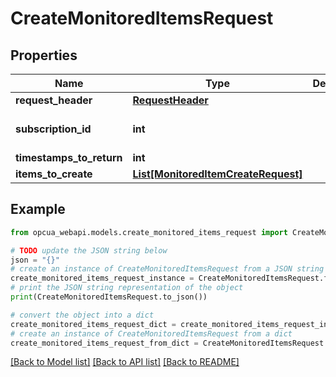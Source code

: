 # CreateMonitoredItemsRequest


## Properties

Name | Type | Description | Notes
------------ | ------------- | ------------- | -------------
**request_header** | [**RequestHeader**](RequestHeader.md) |  | [optional] 
**subscription_id** | **int** |  | [optional] [default to 0]
**timestamps_to_return** | **int** |  | [optional] 
**items_to_create** | [**List[MonitoredItemCreateRequest]**](MonitoredItemCreateRequest.md) |  | [optional] 

## Example

```python
from opcua_webapi.models.create_monitored_items_request import CreateMonitoredItemsRequest

# TODO update the JSON string below
json = "{}"
# create an instance of CreateMonitoredItemsRequest from a JSON string
create_monitored_items_request_instance = CreateMonitoredItemsRequest.from_json(json)
# print the JSON string representation of the object
print(CreateMonitoredItemsRequest.to_json())

# convert the object into a dict
create_monitored_items_request_dict = create_monitored_items_request_instance.to_dict()
# create an instance of CreateMonitoredItemsRequest from a dict
create_monitored_items_request_from_dict = CreateMonitoredItemsRequest.from_dict(create_monitored_items_request_dict)
```
[[Back to Model list]](../README.md#documentation-for-models) [[Back to API list]](../README.md#documentation-for-api-endpoints) [[Back to README]](../README.md)


